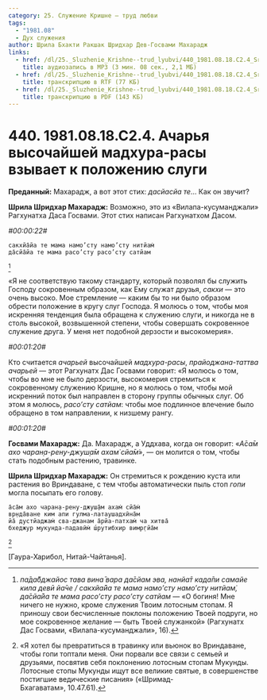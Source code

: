 ```yaml
---
category: 25. Служение Кришне — труд любви
tags:
  - "1981.08"
  - Дух служения
author: Шрила Бхакти Ракшак Шридхар Дев-Госвами Махарадж
links:
  - href: /dl/25._Sluzhenie_Krishne--trud_lyubvi/440_1981.08.18.C2.4_SridharMj_Acharja_vysochajshej_madhura_rasy_vzyvaet_k_polozheniju_slugi.mp3
    title: аудиозапись в MP3 (3 мин. 08 сек., 2,1 МБ)
  - href: /dl/25._Sluzhenie_Krishne--trud_lyubvi/440_1981.08.18.C2.4_SridharMj_Acharja_vysochajshej_madhura_rasy_vzyvaet_k_polozheniju_slugi.rtf
    title: транскрипцию в RTF (77 КБ)
  - href: /dl/25._Sluzhenie_Krishne--trud_lyubvi/440_1981.08.18.C2.4_SridharMj_Acharja_vysochajshej_madhura_rasy_vzyvaet_k_polozheniju_slugi.pdf
    title: транскрипцию в PDF (143 КБ)
---
```


# 440. 1981.08.18.C2.4. Ачарья высочайшей мадхура-расы взывает к положению слуги

**Преданный:** Махарадж, а вот этот стих: *дасйасйа те*… Как он звучит?

**Шрила Шридхар Махарадж:** Возможно, это из «Вилапа-кусуманджали» Рагхунатха Даса Госвами. Этот стих написан Рагхунатхом Дасом.

*#00:00:22#*

    сакхйа̄йа те мама намo’сту намo’сту нитйам̇
    да̄сйа̄йа те мама расo’сту расo’сту сатйам
[^_ftn1]

«Я не соответствую такому стандарту, который позволял бы служить Господу сокровенным образом, как Ему служат друзья, *сакхи* — это очень высоко. Мое стремление — каким бы то ни было образом обрести положение в кругу слуг Господа. Я молюсь о том, чтобы моя искренняя тенденция была обращена к служению слуги, и никогда не в столь высокой, возвышенной степени, чтобы совершать сокровенное служение друга. У меня нет подобной дерзости и высокомерия».

*#00:01:20#*

Кто считается *ачарьей* высочайшей *мадхура-расы*, *прайоджана-таттва ачарьей* — этот Рагхунатх Дас Госвами говорит: «Я молюсь о том, чтобы во мне не было дерзости, высокомерия стремиться к сокровенному служению Кришне, но я молюсь о том, чтобы мой искренний поток был направлен в сторону группы обычных слуг. Об этом я молюсь, *расo’сту сатйам*: чтобы мое подлинное влечение было обращено в том направлении, к низшему рангу.

*#00:01:20#*

**Госвами Махарадж:** Да. Махарадж, а Уддхава, когда он говорит: «*А̄са̄м ахо чаран̣а-рен̣у-джуш̣а̄м ахам̇ сйа̄м̇*», — он молится о том, чтобы стать подобным растению, травинке.

**Шрила Шридхар Махарадж:** Он стремиться к рождению куста или растения во Вриндаване, с тем чтобы автоматически пыль стоп *гопи* могла посыпать его голову.

    а̄са̄м ахо чаран̣а-рен̣у-джуш̣а̄м ахам̇ сйа̄м̇
    вр̣нда̄ване ким апи гулма-латаушадхӣна̄м
    йа̄ дустйаджам̇ сва-джанам а̄рйа-патхам̇ ча хитва̄
    бхеджур мукунда-падавӣм̇ ш́рутибхир вимр̣гйа̄м
[^_ftn2]

[Гаура-Харибол, Нитай-Чайтанья].



[^_ftn1]: *па̄да̄бджайос тава вина̄ вара да̄сйам эва, нанйа̄т када̄пи самайе кила девӣ йа̄че / сакхйа̄йа те мама намo’сту намo’сту нитйам̇, да̄сйа̄йа те мама расo’сту расo’сту сатйам* — «О богиня! Мне ничего не нужно, кроме служения Твоим лотосным стопам. Я приношу свои бесчисленные поклоны положению Твоей подруги, но мое сокровенное желание — быть Твоей служанкой» (Рагхунатх Дас Госвами, «Вилапа-кусуманджали», 16).

[^_ftn2]: «Я хотел бы превратиться в травинку или вьюнок во Вриндаване, чтобы гопи топтали меня. Они порвали все связи с семьей и друзьями, посвятив себя поклонению лотосным стопам Мукунды. Лотосные стопы Мукунды ищут все великие святые, в совершенстве постигшие ведические писания» («Шримад-Бхагаватам», 10.47.61).

